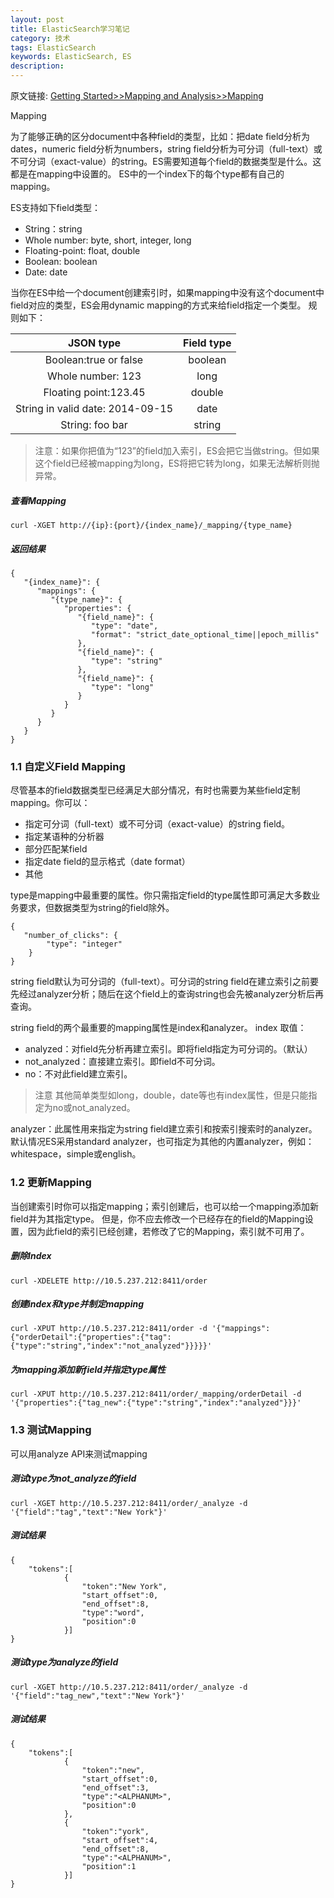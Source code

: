 ```yaml
---
layout: post
title: ElasticSearch学习笔记
category: 技术
tags: ElasticSearch
keywords: ElasticSearch, ES
description: 
---
```

原文链接: [Getting Started>>Mapping and Analysis>>Mapping](https://www.elastic.co/guide/en/elasticsearch/guide/current/mapping-intro.html)

Mapping

为了能够正确的区分document中各种field的类型，比如：把date field分析为dates，numeric field分析为numbers，string field分析为可分词（full-text）或不可分词（exact-value）的string。ES需要知道每个field的数据类型是什么。这都是在mapping中设置的。
ES中的一个index下的每个type都有自己的mapping。

ES支持如下field类型：

- String：string
- Whole number: byte, short, integer, long
- Floating-point: float, double
- Boolean: boolean
- Date: date

当你在ES中给一个document创建索引时，如果mapping中没有这个document中field对应的类型，ES会用dynamic mapping的方式来给field指定一个类型。
规则如下：

|JSON type|Field type|
|:-------------:|:-------------:|
|Boolean:true or false|boolean|
|Whole number: 123|long|
|Floating point:123.45|double|
|String in valid date: 2014-09-15|date|
|String: foo bar|string|

>注意：如果你把值为“123”的field加入索引，ES会把它当做string。但如果这个field已经被mapping为long，ES将把它转为long，如果无法解析则抛异常。

##### 查看Mapping

	curl -XGET http://{ip}:{port}/{index_name}/_mapping/{type_name}
	
##### 返回结果

```
{
   "{index_name}": {
      "mappings": {
         "{type_name}": {
            "properties": {
               "{field_name}": {
                  "type": "date",
                  "format": "strict_date_optional_time||epoch_millis"
               },
               "{field_name}": {
                  "type": "string"
               },
               "{field_name}": {
                  "type": "long"
               }
            }
         }
      }
   }
}
```

### 1.1 自定义Field Mapping

尽管基本的field数据类型已经满足大部分情况，有时也需要为某些field定制mapping。你可以：

- 指定可分词（full-text）或不可分词（exact-value）的string field。
- 指定某语种的分析器
- 部分匹配某field
- 指定date field的显示格式（date format）
- 其他

type是mapping中最重要的属性。你只需指定field的type属性即可满足大多数业务要求，但数据类型为string的field除外。

```
{
   "number_of_clicks": {
        "type": "integer"
    }
}
```

string field默认为可分词的（full-text）。可分词的string field在建立索引之前要先经过analyzer分析；随后在这个field上的查询string也会先被analyzer分析后再查询。

string field的两个最重要的mapping属性是index和analyzer。
index 取值：

- analyzed：对field先分析再建立索引。即将field指定为可分词的。（默认）
- not_analyzed：直接建立索引。即field不可分词。
- no：不对此field建立索引。

>注意
其他简单类型如long，double，date等也有index属性，但是只能指定为no或not_analyzed。

analyzer：此属性用来指定为string field建立索引和按索引搜索时的analyzer。默认情况ES采用standard analyzer，也可指定为其他的内置analyzer，例如：whitespace，simple或english。

### 1.2 更新Mapping

当创建索引时你可以指定mapping；索引创建后，也可以给一个mapping添加新field并为其指定type。
但是，你不应去修改一个已经存在的field的Mapping设置，因为此field的索引已经创建，若修改了它的Mapping，索引就不可用了。

##### 删除Index

	curl -XDELETE http://10.5.237.212:8411/order
	
##### 创建index和type并制定mapping

	curl -XPUT http://10.5.237.212:8411/order -d '{"mappings":{"orderDetail":{"properties":{"tag":{"type":"string","index":"not_analyzed"}}}}}'
	
##### 为mapping添加新field并指定type属性

	curl -XPUT http://10.5.237.212:8411/order/_mapping/orderDetail -d '{"properties":{"tag_new":{"type":"string","index":"analyzed"}}}'
	
### 1.3 测试Mapping

可以用analyze API来测试mapping

##### 测试type为not_analyze的field

	curl -XGET http://10.5.237.212:8411/order/_analyze -d '{"field":"tag","text":"New York"}'
	
##### 测试结果

```
{
    "tokens":[
            {
                "token":"New York",
                "start_offset":0,
                "end_offset":8,
                "type":"word",
                "position":0
            }]
}
```

##### 测试type为analyze的field

	curl -XGET http://10.5.237.212:8411/order/_analyze -d '{"field":"tag_new","text":"New York"}'
	
##### 测试结果

```
{
    "tokens":[
            {
                "token":"new",
                "start_offset":0,
                "end_offset":3,
                "type":"<ALPHANUM>",
                "position":0
            },
            {
                "token":"york",
                "start_offset":4,
                "end_offset":8,
                "type":"<ALPHANUM>",
                "position":1
            }]
}
```
